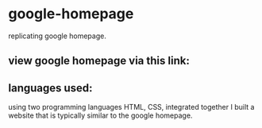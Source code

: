 # google-homepage
replicating google homepage.

## view google homepage via this link: 


## languages used:
using two programming languages HTML, CSS, integrated together I built a website that is typically similar to the google homepage. 
